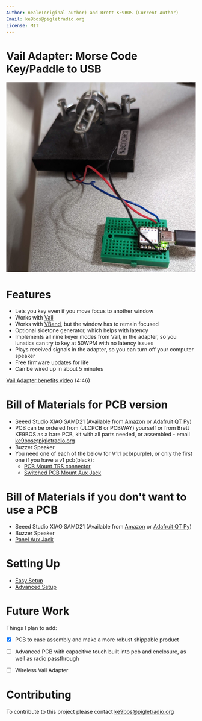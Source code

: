 ```yaml
---
Author: neale(original author) and Brett KE9BOS (Current Author)
Email: ke9bos@pigletradio.org
License: MIT
---
```


# Vail Adapter: Morse Code Key/Paddle to USB

![Vail adapter, assembled and connected](doc/vail-adapter-v2.jpg)


# Features

* Lets you key even if you move focus to another window
* Works with [Vail](https://vail.woozle.org/)
* Works with [VBand](https://hamradio.solutions/vband/), but the window has to remain focused
* Optional sidetone generator, which helps with latency
* Implements all nine keyer modes from Vail, in the adapter, so you lunatics can try to key at 50WPM with no latency issues
* Plays received signals in the adapter, so you can turn off your computer speaker
* Free firmware updates for life
* Can be wired up in about 5 minutes

[Vail Adapter benefits video](https://www.youtube.com/watch?v=XQ-mwdyLkOY) (4:46)

# Bill of Materials for PCB version
* Seeed Studio XIAO SAMD21 (Available from [Amazon](https://www.amazon.com/gp/product/B08CN5YSQF?smid=A2OY3Y9CEYQQ5W) or [Adafruit QT Py](https://www.adafruit.com/product/4600))
* PCB can be ordered from (JLCPCB or PCBWAY) yourself or from Brett KE9BOS as a bare PCB, kit with all parts needed, or assembled - email ke9bos@pigletradio.org
* Buzzer Speaker
* You need one of each of the below for V1.1 pcb(purple), or only the first one if you have a v1 pcb(black):
  * [PCB Mount TRS connector](https://a.co/d/bLaRwym)
  * [Switched PCB Mount Aux Jack](https://www.amazon.com/dp/B07WR748JS)
 
# Bill of Materials if you don't want to use a PCB
* Seeed Studio XIAO SAMD21 (Available from [Amazon](https://www.amazon.com/gp/product/B08CN5YSQF?smid=A2OY3Y9CEYQQ5W) or [Adafruit QT Py](https://www.adafruit.com/product/4600))
* Buzzer Speaker
* [Panel Aux Jack](https://www.amazon.com/dp/B01C3RFHDC)

# Setting Up

* [Easy Setup](doc/easy-install.md)
* [Advanced Setup](doc/advanced-install.md)


# Future Work

Things I plan to add:

* [x] PCB to ease assembly and make a more robust shippable product
* [ ] Advanced PCB with capacitive touch built into pcb and enclosure, as well as radio passthrough
* [ ] Wireless Vail Adapter


# Contributing
To contribute to this project please contact ke9bos@pigletradio.org


